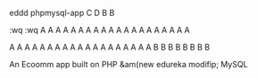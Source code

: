 eddd phpmysql-app
C
D
B
B

:wq
:wq
A
A
A
A
A
A
A
A
A
A
A
A
A
A
A
A
A
A
A
A

A
A
A
A
A
A
A
A
A
A
A
A
A
A
A
A
A
A
A
B
B
B
B
B
B
B
B

An Ecoomm app built on PHP &am(new edureka modifip; MySQL  

